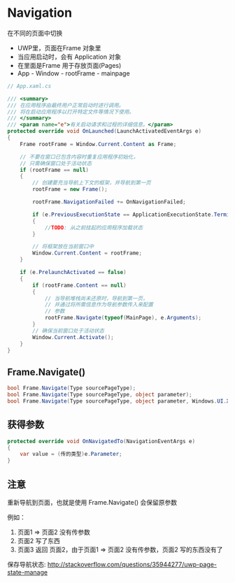 # Navigation

在不同的页面中切换

- UWP里，页面在Frame 对象里
- 当应用启动时，会有 Application 对象
- 在里面是Frame 用于存放页面(Pages)
- App - Window - rootFrame - mainpage

```c#
// App.xaml.cs

/// <summary>
/// 在应用程序由最终用户正常启动时进行调用。
/// 将在启动应用程序以打开特定文件等情况下使用。
/// </summary>
/// <param name="e">有关启动请求和过程的详细信息。</param>
protected override void OnLaunched(LaunchActivatedEventArgs e)
{
    Frame rootFrame = Window.Current.Content as Frame;

    // 不要在窗口已包含内容时重复应用程序初始化，
    // 只需确保窗口处于活动状态
    if (rootFrame == null)
    {
        // 创建要充当导航上下文的框架，并导航到第一页
        rootFrame = new Frame();

        rootFrame.NavigationFailed += OnNavigationFailed;

        if (e.PreviousExecutionState == ApplicationExecutionState.Terminated)
        {
            //TODO: 从之前挂起的应用程序加载状态
        }

        // 将框架放在当前窗口中
        Window.Current.Content = rootFrame;
    }

    if (e.PrelaunchActivated == false)
    {
        if (rootFrame.Content == null)
        {
            // 当导航堆栈尚未还原时，导航到第一页，
            // 并通过将所需信息作为导航参数传入来配置
            // 参数
            rootFrame.Navigate(typeof(MainPage), e.Arguments);
        }
        // 确保当前窗口处于活动状态
        Window.Current.Activate();
    }
}
```

## Frame.Navigate()

```c#
bool Frame.Navigate(Type sourcePageType);
bool Frame.Navigate(Type sourcePageType, object parameter);
bool Frame.Navigate(Type sourcePageType, object parameter, Windows.UI.Xaml.Media.Animation.NavigationTransitionInfo infoOverride);
```

## 获得参数

```c#
protected override void OnNavigatedTo(NavigationEventArgs e)
{
    var value = (传的类型)e.Parameter;
}
```

## 注意

重新导航到页面，也就是使用 Frame.Navigate() 会保留原参数

例如：
1. 页面1 => 页面2 没有传参数
2. 页面2 写了东西
3. 页面3 返回 页面2，由于页面1 => 页面2 没有传参数，页面2 写的东西没有了

保存导航状态: http://stackoverflow.com/questions/35944277/uwp-page-state-manage

